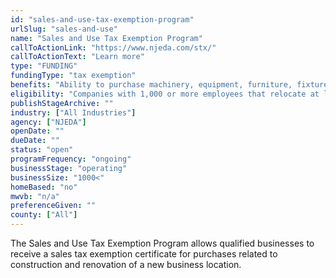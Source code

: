 ```yaml
---
id: "sales-and-use-tax-exemption-program"
urlSlug: "sales-and-use"
name: "Sales and Use Tax Exemption Program"
callToActionLink: "https://www.njeda.com/stx/"
callToActionText: "Learn more"
type: "FUNDING"
fundingType: "tax exemption"
benefits: "Ability to purchase machinery, equipment, furniture, fixtures, and building materials without New Jersey sales tax."
eligibility: "Companies with 1,000 or more employees that relocate at least 500 workers to a new or substantially rehabilitated facility. Life sciences or manufacturing companies relocating 250 or more employees may be eligible."
publishStageArchive: ""
industry: ["All Industries"]
agency: ["NJEDA"]
openDate: ""
dueDate: ""
status: "open"
programFrequency: "ongoing"
businessStage: "operating"
businessSize: "1000<"
homeBased: "no"
mwvb: "n/a"
preferenceGiven: ""
county: ["All"]
---
```


The Sales and Use Tax Exemption Program allows qualified businesses to receive a sales tax exemption certificate for purchases related to construction and renovation of a new business location.
